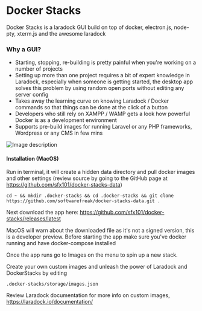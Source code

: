 # Docker Stacks
Docker Stacks is a laradock GUI build on top of docker, electron.js, node-pty, xterm.js and the awesome laradock

### Why a GUI?

- Starting, stopping, re-building is pretty painful when you're working on a number of projects
- Setting up more than one project requires a bit of expert knowledge in Laradock, especially when someone is getting started, the desktop app solves this problem by using random open ports without editing any server config
- Takes away the learning curve on knowing Laradock / Docker commands so that things can be done at the click of a button
- Developers who still rely on XAMPP / WAMP gets a look how powerful Docker is as a development environment
- Supports pre-build images for running Laravel or any PHP frameworks, Wordpress or any CMS in few mins


![Image description](https://github.com/softwarefreak/docker-stacks/blob/master/Screenshot%202020-04-12%20at%2011.33.41%20AM.png?raw=true)

#### Installation (MacOS)

Run in terminal, it will create a hidden data directory and pull docker images and other settings (review source by going to the GitHub page at https://github.com/sfx101/docker-stacks-data)

```
cd ~ && mkdir .docker-stacks && cd .docker-stacks && git clone https://github.com/softwarefreak/docker-stacks-data.git .

```

Next download the app here: https://github.com/sfx101/docker-stacks/releases/latest

MacOS will warn about the downloaded file as it's not a signed version, this is a developer preview. Before starting the app make sure you've docker running and have docker-compose installed

Once the app runs go to Images on the menu to spin up a new stack.

Create your own custom images and unleash the power of Laradock and DockerStacks by editing

```
.docker-stacks/storage/images.json
```
Review Laradock documentation for more info on custom images, https://laradock.io/documentation/
